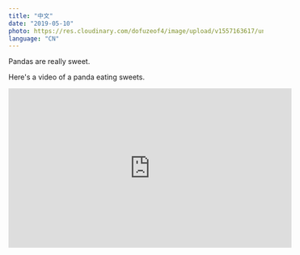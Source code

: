 ```yaml
---
title: "中文"
date: "2019-05-10"
photo: https://res.cloudinary.com/dofuzeof4/image/upload/v1557163617/unnamed_bli2tp.jpg
language: "CN"
---
```


Pandas are really sweet.

Here's a video of a panda eating sweets.

<iframe width="560" height="315" src="https://www.youtube.com/embed/4n0xNbfJLR8" frameborder="0" allowfullscreen></iframe>
